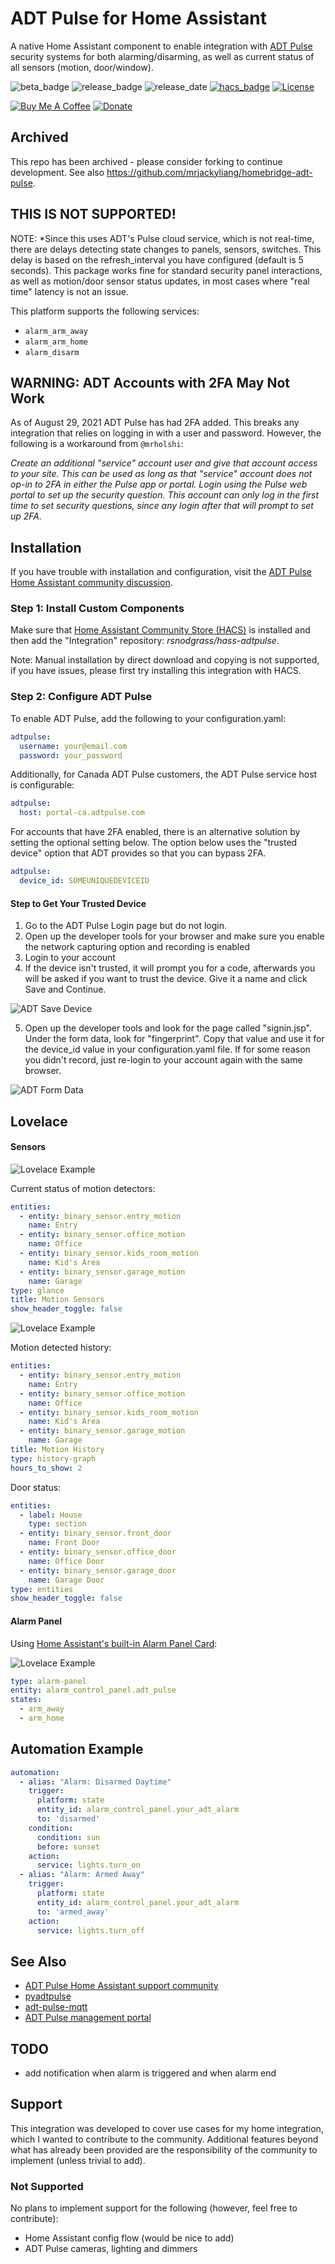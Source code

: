 # ADT Pulse for Home Assistant

A native Home Assistant component to enable integration with [ADT Pulse](https://portal.adtpulse.com/) security systems for both alarming/disarming, as well as current status of all sensors (motion, door/window).

![beta_badge](https://img.shields.io/badge/maturity-Beta-yellow.png)
![release_badge](https://img.shields.io/github/v/release/rsnodgrass/hass-adtpulse.svg)
![release_date](https://img.shields.io/github/release-date/rsnodgrass/hass-adtpulse.svg)
[![hacs_badge](https://img.shields.io/badge/HACS-Default-orange.svg)](https://github.com/custom-components/hacs)
[![License](https://img.shields.io/badge/License-Apache%202.0-blue.svg)](https://opensource.org/licenses/Apache-2.0)

[![Buy Me A Coffee](https://img.shields.io/badge/buy%20me%20a%20coffee-donate-yellow.svg)](https://buymeacoffee.com/DYks67r)
[![Donate](https://img.shields.io/badge/Donate-PayPal-green.svg)](https://www.paypal.com/cgi-bin/webscr?cmd=_donations&business=WREP29UDAMB6G)

## Archived

This repo has been archived - please consider forking to continue development.  See also https://github.com/mrjackyliang/homebridge-adt-pulse.

## THIS IS NOT SUPPORTED!

NOTE: *Since this uses ADT's Pulse cloud service, which is not real-time, there are delays detecting state changes to panels, sensors, switches. This delay is based on the refresh_interval you have configured (default is 5 seconds). This package works fine for standard security panel interactions, as well as motion/door sensor status updates, in most cases where "real time" latency is not an issue.

This platform supports the following services:

* `alarm_arm_away`
* `alarm_arm_home`
* `alarm_disarm`

## WARNING: ADT Accounts with 2FA May Not Work

As of August 29, 2021 ADT Pulse has had 2FA added. This breaks any integration that relies on logging in with a user and password. However, the following is a workaround from `@mrholshi`:

*Create an additional "service" account user and give that account access to your site. This can be used as long as that "service" account does not op-in to 2FA in either the Pulse app or portal. Login using the Pulse web portal to set up the security question. This account can only log in the first time to set security questions, since any login after that will prompt to set up 2FA.*

## Installation

If you have trouble with installation and configuration, visit the [ADT Pulse Home Assistant community discussion](https://community.home-assistant.io/t/adt-pulse-integration/10160/).

### Step 1: Install Custom Components

Make sure that [Home Assistant Community Store (HACS)](https://github.com/custom-components/hacs) is installed and then add the "Integration" repository: *rsnodgrass/hass-adtpulse*.

Note: Manual installation by direct download and copying is not supported, if you have issues, please first try installing this integration with HACS.

### Step 2: Configure ADT Pulse

To enable ADT Pulse, add the following to your configuration.yaml:

```yaml
adtpulse:
  username: your@email.com
  password: your_password
```

Additionally, for Canada ADT Pulse customers, the ADT Pulse service host is configurable:

```yaml
adtpulse:
  host: portal-ca.adtpulse.com
```

For accounts that have 2FA enabled, there is an alternative solution by setting the optional setting below. The option below uses the "trusted device" option that ADT provides so that you can bypass 2FA.

```yaml
adtpulse:
  device_id: SOMEUNIQUEDEVICEID
```

#### Step to Get Your Trusted Device
1. Go to the ADT Pulse Login page but do not login.
2. Open up the developer tools for your browser and make sure you enable the network capturing option and recording is enabled
3. Login to your account
4. If the device isn't trusted, it will prompt you for a code, afterwards you will be asked if you want to trust the device. Give it a name and click Save and Continue.

![ADT Save Device](https://github.com/rsnodgrass/hass-adtpulse/blob/master/docs/adt_save_device.jpg?raw=true)

5. Open up the developer tools and look for the page called "signin.jsp". Under the form data, look for "fingerprint". Copy that value and use it for the device_id value in your configuration.yaml file. If for some reason you didn't record, just re-login to your account again with the same browser.

![ADT Form Data](https://github.com/rsnodgrass/hass-adtpulse/blob/master/docs/adt_form_data.jpg?raw=true)

## Lovelace

#### Sensors

![Lovelace Example](https://github.com/rsnodgrass/hass-adtpulse/blob/master/docs/adt_motion_status.png?raw=true)

Current status of motion detectors:

```yaml
entities:
  - entity: binary_sensor.entry_motion
    name: Entry
  - entity: binary_sensor.office_motion
    name: Office
  - entity: binary_sensor.kids_room_motion
    name: Kid's Area
  - entity: binary_sensor.garage_motion
    name: Garage
type: glance
title: Motion Sensors
show_header_toggle: false
```

![Lovelace Example](https://github.com/rsnodgrass/hass-adtpulse/blob/master/docs/adt_motion_history.png?raw=true)

Motion detected history:

```yaml
entities:
  - entity: binary_sensor.entry_motion
    name: Entry
  - entity: binary_sensor.office_motion
    name: Office
  - entity: binary_sensor.kids_room_motion
    name: Kid's Area
  - entity: binary_sensor.garage_motion
    name: Garage
title: Motion History
type: history-graph
hours_to_show: 2
```

Door status:

```yaml
entities:
  - label: House
    type: section
  - entity: binary_sensor.front_door
    name: Front Door
  - entity: binary_sensor.office_door
    name: Office Door
  - entity: binary_sensor.garage_door
    name: Garage Door
type: entities
show_header_toggle: false
```

#### Alarm Panel

Using [Home Assistant's built-in Alarm Panel Card](https://www.home-assistant.io/lovelace/alarm-panel/):

![Lovelace Example](https://github.com/rsnodgrass/hass-adtpulse/blob/master/docs/adt_alarm_panel.png?raw=true)

```yaml
type: alarm-panel
entity: alarm_control_panel.adt_pulse
states:
  - arm_away
  - arm_home
```

## Automation Example

```yaml
automation:
  - alias: "Alarm: Disarmed Daytime"
    trigger:
      platform: state
      entity_id: alarm_control_panel.your_adt_alarm
      to: 'disarmed'
    condition:
      condition: sun
      before: sunset
    action:
      service: lights.turn_on
  - alias: "Alarm: Armed Away"
    trigger:
      platform: state
      entity_id: alarm_control_panel.your_adt_alarm
      to: 'armed_away'
    action:
      service: lights.turn_off
```

## See Also

* [ADT Pulse Home Assistant support community](https://community.home-assistant.io/t/adt-pulse-integration/10160/)
* [pyadtpulse](https://github.com/rsnodgrass/pyadtpulse)
* [adt-pulse-mqtt](https://github.com/haruny/adt-pulse-mqtt)
* [ADT Pulse management portal](https://portal.adtpulse.com/)

## TODO

* add notification when alarm is triggered and when alarm end

## Support

This integration was developed to cover use cases for my home integration, which I wanted to contribute to the community. Additional features beyond what has already been provided are the responsibility of the community to implement (unless trivial to add).

### Not Supported

No plans to implement support for the following (however, feel free to contribute):

* Home Assistant config flow (would be nice to add)
* ADT Pulse cameras, lighting and dimmers
